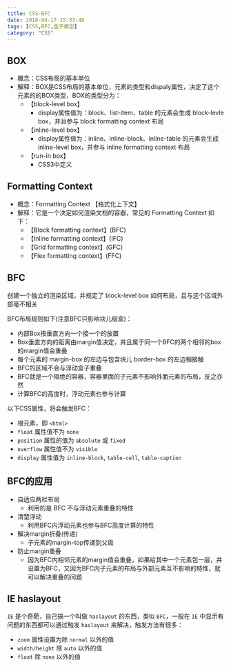 ```yaml
---
title: CSS-BFC
date: 2018-04-17 15:33:48
tags: [CSS,BFC,盒子模型]
category: "CSS"
---
```

## BOX

* 概念：CSS布局的基本单位
* 解释：BOX是CSS布局的基本单位，元素的类型和dispaly属性，决定了这个元素的的BOX类型，BOX的类型分为：
	* 【block-level box】
		* display属性值为：block、list-item、table 的元素会生成 block-levle box，并且参与 block formatting context 布局
	* 【inline-level box】
		* display属性值为：inline、inline-block、inline-table 的元素会生成 inline-level box，并参与 inline formatting context 布局
	* 【run-in box】
		* CSS3中定义

## Formatting Context

* 概念：Formatting Context 【格式化上下文】
* 解释：它是一个决定如何渲染文档的容器，常见的 Formatting Context 如下：
	* 【Block formatting context】(BFC)
	* 【Inline formatting context】(IFC)
	* 【Grid formatting context】(GFC)
	* 【Flex formatting context】(FFC)

## BFC

创建一个独立的渲染区域，并规定了 block-level box 如何布局，且与这个区域外部毫不相关

BFC布局规则如下(注意BFC只影响块儿级盒)：

* 内部Box按垂直方向一个接一个的放置
* Box垂直方向的距离由margin值决定，并且属于同一个BFC的两个相邻的box的margin值会重叠
* 每个元素的 margin-box 的左边与包含块儿 border-box 的左边相接触
* BFC的区域不会与浮动盒子重叠
* BFC就是一个隔绝的容器，容器里面的子元素不影响外面元素的布局，反之亦然
* 计算BFC的高度时，浮动元素也参与计算

以下CSS属性，将会触发BFC：

* 根元素，即 `<html>`
* `float` 属性值不为 `none`
* `position` 属性的值为 `absolute` 或 `fixed`
* `overflow` 属性值不为 `visible`
* `display` 属性值为 `inline-block`, `table-cell`, `table-caption`

## BFC的应用

* 自适应两栏布局
	* 利用的是 BFC 不与浮动元素重叠的特性
* 清楚浮动
	* 利用BFC内浮动元素也参与BFC高度计算的特性
* 解决margin折叠(传递)
	* 子元素的margin-top传递到父级
* 防止margin重叠
	* 因为BFC内相邻元素的margin值会重叠，如果给其中一个元素包一层，并设置为BFC，又因为BFC内子元素的布局与外部元素互不影响的特性，就可以解决重叠的问题

## IE haslayout

`IE` 是个奇葩，自己搞一个叫做 `haslayout` 的东西，类似 `BFC`，一般在 `IE` 中显示有问题的东西都可以通过触发 `haslayout` 来解决，触发方法有很多：

* `zoom` 属性设置为除 `normal` 以外的值
* `width/height` 除 `auto` 以外的值
* `float` 除 `none` 以外的值

